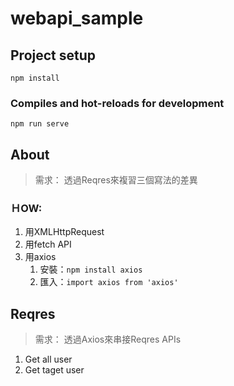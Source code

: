 # webapi_sample

## Project setup
```
npm install
```

### Compiles and hot-reloads for development
```
npm run serve
```

## About
> 需求： 透過Reqres來複習三個寫法的差異
### ＨOW:
1. 用XMLHttpRequest
2. 用fetch API
3. 用axios
    1. 安裝：`npm install axios`
    2. 匯入：`import axios from 'axios'`


## Reqres
> 需求： 透過Axios來串接Reqres APIs
1. Get all user
2. Get taget user
